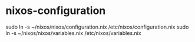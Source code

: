 # nixos-configuration

sudo ln -s ~/nixos/nixos/configuration.nix /etc/nixos/configuration.nix
sudo ln -s ~/nixos/nixos/variables.nix /etc/nixos/variables.nix
